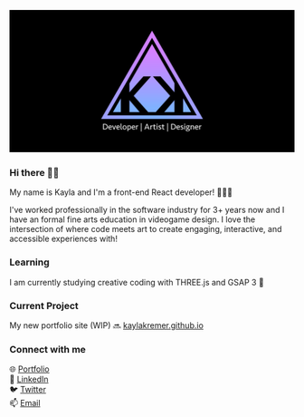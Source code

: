 [![Kayla Kremer Banner](https://github.com/KaylaKremer/KaylaKremer/blob/master/images/Kayla-Kremer-GitHub.png)](https://www.kaylakremer.com)

### Hi there 👋🏻

My name is Kayla and I'm a front-end React developer! 👩🏼‍💻<br />

I've worked professionally in the software industry for 3+ years now and I have an formal fine arts education in videogame design. I love the intersection of where code meets art to create engaging, interactive, and accessible experiences with! 

### Learning
I am currently studying creative coding with THREE.js and GSAP 3 🎨

### Current Project
My new portfolio site (WIP) 🔜 [kaylakremer.github.io](https://kaylakremer.github.io/#/)

### Connect with me
🌐 [Portfolio](https://www.kaylakremer.com) <br />
🔗 [LinkedIn](https://www.linkedin.com/in/kaylakremer/) <br />
🐦 [Twitter](https://twitter.com/Kayla_Kremer) <br />
📫 <a href="mailto:kremer.kayla@gmail.com">Email</a> 

